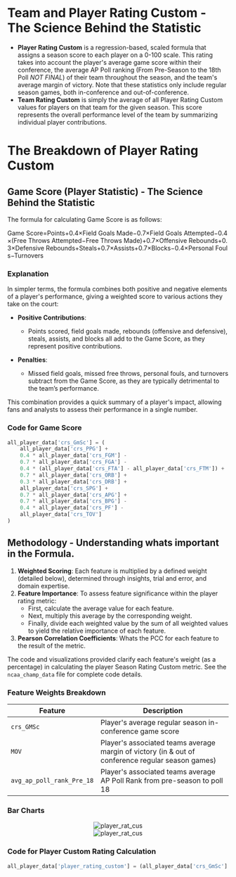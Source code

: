 # Team and Player Rating Custom - The Science Behind the Statistic

- **Player Rating Custom** is a regression-based, scaled formula that assigns a season score to each player on a 0-100 scale. This rating takes into account the player's average game score within their conference, the average AP Poll ranking (From Pre-Season to the 18th Poll *NOT FINAL*) of their team throughout the season, and the team's average margin of victory. Note that these statistics only include regular season games, both in-conference and out-of-conference.
- **Team Rating Custom** is simply the average of all Player Rating Custom values for players on that team for the given season. This score represents the overall performance level of the team by summarizing individual player contributions.

# The Breakdown of Player Rating Custom

## Game Score (Player Statistic) - The Science Behind the Statistic

The formula for calculating Game Score is as follows:

Game Score=Points+0.4×Field Goals Made−0.7×Field Goals Attempted−0.4×(Free Throws Attempted−Free Throws Made)+0.7×Offensive Rebounds+0.3×Defensive Rebounds+Steals+0.7×Assists+0.7×Blocks−0.4×Personal Fouls−Turnovers

### Explanation

In simpler terms, the formula combines both positive and negative elements of a player's performance, giving a weighted score to various actions they take on the court:

- **Positive Contributions**:
  - Points scored, field goals made, rebounds (offensive and defensive), steals, assists, and blocks all add to the Game Score, as they represent positive contributions.
  
- **Penalties**:
  - Missed field goals, missed free throws, personal fouls, and turnovers subtract from the Game Score, as they are typically detrimental to the team’s performance.

This combination provides a quick summary of a player's impact, allowing fans and analysts to assess their performance in a single number.

### Code for Game Score

```python
all_player_data['crs_GmSc'] = (
    all_player_data['crs_PPG'] +
    0.4 * all_player_data['crs_FGM'] -
    0.7 * all_player_data['crs_FGA'] -
    0.4 * (all_player_data['crs_FTA'] - all_player_data['crs_FTM']) +
    0.7 * all_player_data['crs_ORB'] +
    0.3 * all_player_data['crs_DRB'] +
    all_player_data['crs_SPG'] +
    0.7 * all_player_data['crs_APG'] +
    0.7 * all_player_data['crs_BPG'] -
    0.4 * all_player_data['crs_PF'] -
    all_player_data['crs_TOV']
)
```

## Methodology - Understanding whats important in the Formula.

1. **Weighted Scoring**: Each feature is multiplied by a defined weight (detailed below), determined through insights, trial and error, and domain expertise.
2. **Feature Importance**: To assess feature significance within the player rating metric:
   - First, calculate the average value for each feature.
   - Next, multiply this average by the corresponding weight.
   - Finally, divide each weighted value by the sum of all weighted values to yield the relative importance of each feature.
3. **Pearson Correlation Coefficients**: Whats the PCC for each feature to the result of the metric.

The code and visualizations provided clarify each feature's weight (as a percentage) in calculating the player Season Rating Custom metric. See the `ncaa_champ_data` file for complete code details.

### Feature Weights Breakdown

| Feature                           | Description                                                                                      
|-----------------------------------|---------------------------------------------------------------------------------------------------
| `crs_GMSc`                               | Player's average regular season in-conference game score                                                           
| `MOV`                         | Player's associated teams average margin of victory (in & out of conference regular season games)                                                       
| `avg_ap_poll_rank_Pre_18`        | Player's associated teams average AP Poll Rank from pre-season to poll 18                              

### Bar Charts

<div align="center">
  <img src="https://github.com/user-attachments/assets/c04b1608-2d11-40dd-b673-f07d99b15c5a" alt="player_rat_cus">
</div>

<div align="center">
  <img src="https://github.com/user-attachments/assets/24ee9a2a-07d7-4522-906a-3e69e57b394c" alt="player_rat_cus">
</div>

### Code for Player Custom Rating Calculation

```python
all_player_data['player_rating_custom'] = (all_player_data['crs_GmSc'] * 2.5) + all_player_data['MOV'] - (all_player_data['avg_ap_poll_rank_Pre_18'] * .75)
```
